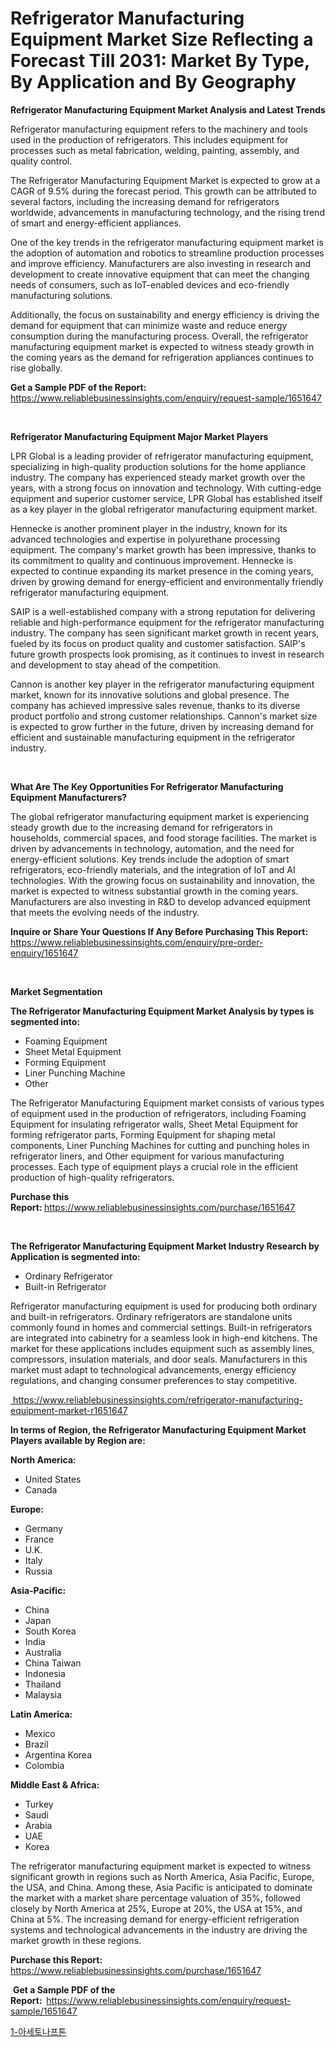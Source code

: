<p><h1>Refrigerator Manufacturing Equipment Market Size Reflecting a Forecast Till 2031: Market By Type, By Application and By Geography</h1></p><p><strong>Refrigerator Manufacturing Equipment Market Analysis and Latest Trends</strong></p>
<p><p>Refrigerator manufacturing equipment refers to the machinery and tools used in the production of refrigerators. This includes equipment for processes such as metal fabrication, welding, painting, assembly, and quality control.</p><p>The Refrigerator Manufacturing Equipment Market is expected to grow at a CAGR of 9.5% during the forecast period. This growth can be attributed to several factors, including the increasing demand for refrigerators worldwide, advancements in manufacturing technology, and the rising trend of smart and energy-efficient appliances.</p><p>One of the key trends in the refrigerator manufacturing equipment market is the adoption of automation and robotics to streamline production processes and improve efficiency. Manufacturers are also investing in research and development to create innovative equipment that can meet the changing needs of consumers, such as IoT-enabled devices and eco-friendly manufacturing solutions.</p><p>Additionally, the focus on sustainability and energy efficiency is driving the demand for equipment that can minimize waste and reduce energy consumption during the manufacturing process. Overall, the refrigerator manufacturing equipment market is expected to witness steady growth in the coming years as the demand for refrigeration appliances continues to rise globally.</p></p>
<p><strong>Get a Sample PDF of the Report:&nbsp;</strong> <a href="https://www.reliablebusinessinsights.com/enquiry/request-sample/1651647">https://www.reliablebusinessinsights.com/enquiry/request-sample/1651647</a></p>
<p>&nbsp;</p>
<p><strong>Refrigerator Manufacturing Equipment Major Market Players</strong></p>
<p><p>LPR Global is a leading provider of refrigerator manufacturing equipment, specializing in high-quality production solutions for the home appliance industry. The company has experienced steady market growth over the years, with a strong focus on innovation and technology. With cutting-edge equipment and superior customer service, LPR Global has established itself as a key player in the global refrigerator manufacturing equipment market. </p><p>Hennecke is another prominent player in the industry, known for its advanced technologies and expertise in polyurethane processing equipment. The company's market growth has been impressive, thanks to its commitment to quality and continuous improvement. Hennecke is expected to continue expanding its market presence in the coming years, driven by growing demand for energy-efficient and environmentally friendly refrigerator manufacturing equipment.</p><p>SAIP is a well-established company with a strong reputation for delivering reliable and high-performance equipment for the refrigerator manufacturing industry. The company has seen significant market growth in recent years, fueled by its focus on product quality and customer satisfaction. SAIP's future growth prospects look promising, as it continues to invest in research and development to stay ahead of the competition.</p><p>Cannon is another key player in the refrigerator manufacturing equipment market, known for its innovative solutions and global presence. The company has achieved impressive sales revenue, thanks to its diverse product portfolio and strong customer relationships. Cannon's market size is expected to grow further in the future, driven by increasing demand for efficient and sustainable manufacturing equipment in the refrigerator industry.</p></p>
<p>&nbsp;</p>
<p><strong>What Are The Key Opportunities For Refrigerator Manufacturing Equipment Manufacturers?</strong></p>
<p><p>The global refrigerator manufacturing equipment market is experiencing steady growth due to the increasing demand for refrigerators in households, commercial spaces, and food storage facilities. The market is driven by advancements in technology, automation, and the need for energy-efficient solutions. Key trends include the adoption of smart refrigerators, eco-friendly materials, and the integration of IoT and AI technologies. With the growing focus on sustainability and innovation, the market is expected to witness substantial growth in the coming years. Manufacturers are also investing in R&D to develop advanced equipment that meets the evolving needs of the industry.</p></p>
<p><strong>Inquire or Share Your Questions If Any Before Purchasing This Report:</strong> <a href="https://www.reliablebusinessinsights.com/enquiry/pre-order-enquiry/1651647">https://www.reliablebusinessinsights.com/enquiry/pre-order-enquiry/1651647</a></p>
<p>&nbsp;</p>
<p><strong>Market Segmentation</strong></p>
<p><strong>The Refrigerator Manufacturing Equipment Market Analysis by types is segmented into:</strong></p>
<p><ul><li>Foaming Equipment</li><li>Sheet Metal Equipment</li><li>Forming Equipment</li><li>Liner Punching Machine</li><li>Other</li></ul></p>
<p><p>The Refrigerator Manufacturing Equipment market consists of various types of equipment used in the production of refrigerators, including Foaming Equipment for insulating refrigerator walls, Sheet Metal Equipment for forming refrigerator parts, Forming Equipment for shaping metal components, Liner Punching Machines for cutting and punching holes in refrigerator liners, and Other equipment for various manufacturing processes. Each type of equipment plays a crucial role in the efficient production of high-quality refrigerators.</p></p>
<p><strong>Purchase this Report:&nbsp;</strong><a href="https://www.reliablebusinessinsights.com/purchase/1651647">https://www.reliablebusinessinsights.com/purchase/1651647</a></p>
<p>&nbsp;</p>
<p><strong>The Refrigerator Manufacturing Equipment Market Industry Research by Application is segmented into:</strong></p>
<p><ul><li>Ordinary Refrigerator</li><li>Built-in Refrigerator</li></ul></p>
<p><p>Refrigerator manufacturing equipment is used for producing both ordinary and built-in refrigerators. Ordinary refrigerators are standalone units commonly found in homes and commercial settings. Built-in refrigerators are integrated into cabinetry for a seamless look in high-end kitchens. The market for these applications includes equipment such as assembly lines, compressors, insulation materials, and door seals. Manufacturers in this market must adapt to technological advancements, energy efficiency regulations, and changing consumer preferences to stay competitive.</p></p>
<p><a href="https://www.reliablebusinessinsights.com/refrigerator-manufacturing-equipment-market-r1651647">&nbsp;https://www.reliablebusinessinsights.com/refrigerator-manufacturing-equipment-market-r1651647</a></p>
<p><strong>In terms of Region, the Refrigerator Manufacturing Equipment Market Players available by Region are:</strong></p>
<p>
    <p> <strong> North America: </strong>
        <ul>
            <li>United States</li>
            <li>Canada</li>
        </ul>
        </p> 
    <p> <strong> Europe: </strong>
        <ul>
            <li>Germany</li>
            <li>France</li>
            <li>U.K.</li>
            <li>Italy</li>
            <li>Russia</li>
        </ul>
        </p> 
    <p> <strong> Asia-Pacific: </strong>
        <ul>
            <li>China</li>
            <li>Japan</li>
            <li>South Korea</li>
            <li>India</li>
            <li>Australia</li>
            <li>China Taiwan</li>
            <li>Indonesia</li>
            <li>Thailand</li>
            <li>Malaysia</li>
        </ul>
        </p> 
    <p> <strong> Latin America: </strong>
        <ul>
            <li>Mexico</li>
            <li>Brazil</li>
            <li>Argentina Korea</li>
            <li>Colombia</li>
        </ul>
        </p> 
    <p> <strong> Middle East & Africa: </strong>
        <ul>
            <li>Turkey</li>
            <li>Saudi</li>
            <li>Arabia</li>
            <li>UAE</li>
            <li>Korea</li>
        </ul>
    </p>
    </p>
<p><p>The refrigerator manufacturing equipment market is expected to witness significant growth in regions such as North America, Asia Pacific, Europe, the USA, and China. Among these, Asia Pacific is anticipated to dominate the market with a market share percentage valuation of 35%, followed closely by North America at 25%, Europe at 20%, the USA at 15%, and China at 5%. The increasing demand for energy-efficient refrigeration systems and technological advancements in the industry are driving the market growth in these regions.</p></p>
<p><strong>Purchase this Report: </strong><a href="https://www.reliablebusinessinsights.com/purchase/1651647">https://www.reliablebusinessinsights.com/purchase/1651647</a></p>
<p>&nbsp;<strong>Get a Sample PDF of the Report:&nbsp;&nbsp;</strong><a href="https://www.reliablebusinessinsights.com/enquiry/request-sample/1651647">https://www.reliablebusinessinsights.com/enquiry/request-sample/1651647</a></p>
<p><strong></strong></p>
<p><p><a href="https://medium.com/@alanperkins1921/%EC%95%84%EC%84%B8%ED%86%A0%EB%82%98%ED%94%84%ED%86%A4-%EC%8B%9C%EC%9E%A5-2031%EB%85%84%EA%B9%8C%EC%A7%80%EC%9D%98-%ED%8A%B8%EB%A0%8C%EB%93%9C-%EC%98%88%EC%B8%A1-%EB%B0%8F-%EA%B2%BD%EC%9F%81-%EB%B6%84%EC%84%9D-36fbf1ef093d">1-아세토나프톤</a></p></p>